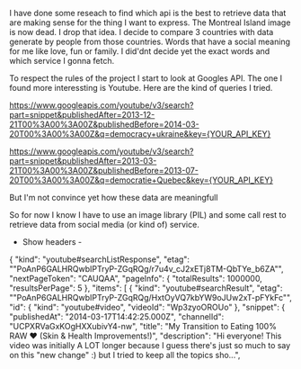 I have done some reseach to find which api is the best to retrieve data that are making sense for the thing I want to express. The Montreal Island image is now dead. I drop that idea.
I decide to compare 3 countries with data generate by people from those countries. Words that have a social meaning for me like love, fun or family.
I did'dnt decide yet the exact words and which service I gonna fetch.

To respect the rules of the project I start to look at Googles API. The one I found more interessting is  Youtube. Here are the kind of queries I tried.

https://www.googleapis.com/youtube/v3/search?part=snippet&publishedAfter=2013-12-21T00%3A00%3A00Z&publishedBefore=2014-03-20T00%3A00%3A00Z&q=democracy+ukraine&key={YOUR_API_KEY}

https://www.googleapis.com/youtube/v3/search?part=snippet&publishedAfter=2013-03-21T00%3A00%3A00Z&publishedBefore=2013-07-20T00%3A00%3A00Z&q=democratie+Quebec&key={YOUR_API_KEY}

But I'm not convince yet how these data are meaningfull

So for now I know I have to use an image library (PIL) and some call rest to retrieve data from social media (or kind of)  service.

- Show headers -
  
{
 "kind": "youtube#searchListResponse",
 "etag": "\"PoAnP6GALHRQwbIPTryP-ZGqRQg/r7u4v_cJ2xETj8TM-QbTYe_b6ZA\"",
 "nextPageToken": "CAUQAA",
 "pageInfo": {
  "totalResults": 1000000,
  "resultsPerPage": 5
 },
 "items": [
  {
   "kind": "youtube#searchResult",
   "etag": "\"PoAnP6GALHRQwbIPTryP-ZGqRQg/HxtOyVQ7kbYW9oJUw2xT-pFYkFc\"",
   "id": {
    "kind": "youtube#video",
    "videoId": "Wp3zyoOROUo"
   },
   "snippet": {
    "publishedAt": "2014-03-17T14:42:25.000Z",
    "channelId": "UCPXRVaGxKOgHXXubivY4-nw",
    "title": "My Transition to Eating 100% RAW ♥ (Skin & Health Improvements!)",
    "description": "Hi everyone! This video was initially A LOT longer because I guess there's just so much to say on this \"new change\" :) but I tried to keep all the topics sho...",